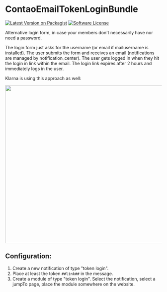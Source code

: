 # ContaoEmailTokenLoginBundle

[![Latest Version on Packagist][ico-version]][link-packagist]
[![Software License][ico-license]]()

Alternative login form, in case your members don't necessarily have nor need a password.

The login form just asks for the username (or email if mailusername is installed). The user submits the form and receives an email (notifications are managed by notification_center). The user gets logged in when they hit the login in link within the email. The login link expires after 2 hours and immediately logs in the user.

Klarna is using this approach as well:

<img width="508" src="https://user-images.githubusercontent.com/1284725/52039660-62a53780-2535-11e9-86b0-ccc2dbc7afe5.png">

## Configuration:

1. Create a new notification of type "token login".
2. Place at least the token `##link##` in the message.
3. Create a module of type "token login". Select the notification, select a jumpTo page, place the module somewhere on the website.

[ico-version]: https://img.shields.io/packagist/v/richardhj/contao-email-token-login.svg?style=flat-square
[ico-license]: https://img.shields.io/badge/license-LGPL-brightgreen.svg?style=flat-square

[link-packagist]: https://packagist.org/packages/richardhj/contao-email-token-login
